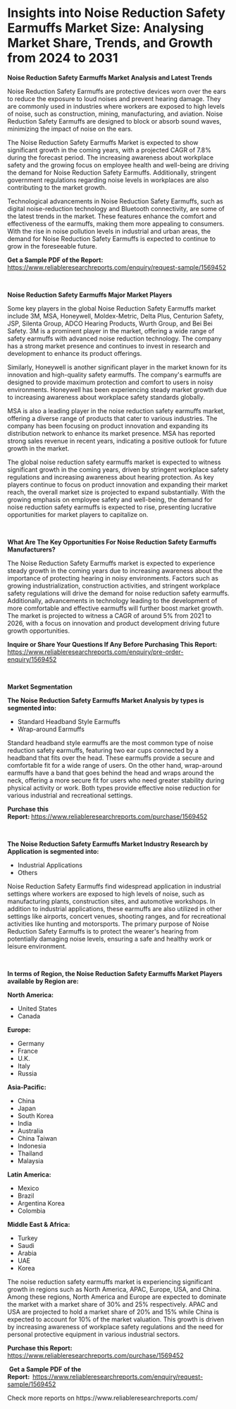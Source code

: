 <p><h1>Insights into Noise Reduction Safety Earmuffs Market Size: Analysing Market Share, Trends, and Growth from 2024 to 2031</h1></p><p><strong>Noise Reduction Safety Earmuffs Market Analysis and Latest Trends</strong></p>
<p><p>Noise Reduction Safety Earmuffs are protective devices worn over the ears to reduce the exposure to loud noises and prevent hearing damage. They are commonly used in industries where workers are exposed to high levels of noise, such as construction, mining, manufacturing, and aviation. Noise Reduction Safety Earmuffs are designed to block or absorb sound waves, minimizing the impact of noise on the ears.</p><p>The Noise Reduction Safety Earmuffs Market is expected to show significant growth in the coming years, with a projected CAGR of 7.8% during the forecast period. The increasing awareness about workplace safety and the growing focus on employee health and well-being are driving the demand for Noise Reduction Safety Earmuffs. Additionally, stringent government regulations regarding noise levels in workplaces are also contributing to the market growth.</p><p>Technological advancements in Noise Reduction Safety Earmuffs, such as digital noise-reduction technology and Bluetooth connectivity, are some of the latest trends in the market. These features enhance the comfort and effectiveness of the earmuffs, making them more appealing to consumers. With the rise in noise pollution levels in industrial and urban areas, the demand for Noise Reduction Safety Earmuffs is expected to continue to grow in the foreseeable future.</p></p>
<p><strong>Get a Sample PDF of the Report:&nbsp;</strong> <a href="https://www.reliableresearchreports.com/enquiry/request-sample/1569452">https://www.reliableresearchreports.com/enquiry/request-sample/1569452</a></p>
<p>&nbsp;</p>
<p><strong>Noise Reduction Safety Earmuffs Major Market Players</strong></p>
<p><p>Some key players in the global Noise Reduction Safety Earmuffs market include 3M, MSA, Honeywell, Moldex-Metric, Delta Plus, Centurion Safety, JSP, Silenta Group, ADCO Hearing Products, Wurth Group, and Bei Bei Safety. 3M is a prominent player in the market, offering a wide range of safety earmuffs with advanced noise reduction technology. The company has a strong market presence and continues to invest in research and development to enhance its product offerings. </p><p>Similarly, Honeywell is another significant player in the market known for its innovation and high-quality safety earmuffs. The company's earmuffs are designed to provide maximum protection and comfort to users in noisy environments. Honeywell has been experiencing steady market growth due to increasing awareness about workplace safety standards globally. </p><p>MSA is also a leading player in the noise reduction safety earmuffs market, offering a diverse range of products that cater to various industries. The company has been focusing on product innovation and expanding its distribution network to enhance its market presence. MSA has reported strong sales revenue in recent years, indicating a positive outlook for future growth in the market. </p><p>The global noise reduction safety earmuffs market is expected to witness significant growth in the coming years, driven by stringent workplace safety regulations and increasing awareness about hearing protection. As key players continue to focus on product innovation and expanding their market reach, the overall market size is projected to expand substantially. With the growing emphasis on employee safety and well-being, the demand for noise reduction safety earmuffs is expected to rise, presenting lucrative opportunities for market players to capitalize on.</p></p>
<p>&nbsp;</p>
<p><strong>What Are The Key Opportunities For Noise Reduction Safety Earmuffs Manufacturers?</strong></p>
<p><p>The Noise Reduction Safety Earmuffs market is expected to experience steady growth in the coming years due to increasing awareness about the importance of protecting hearing in noisy environments. Factors such as growing industrialization, construction activities, and stringent workplace safety regulations will drive the demand for noise reduction safety earmuffs. Additionally, advancements in technology leading to the development of more comfortable and effective earmuffs will further boost market growth. The market is projected to witness a CAGR of around 5% from 2021 to 2026, with a focus on innovation and product development driving future growth opportunities.</p></p>
<p><strong>Inquire or Share Your Questions If Any Before Purchasing This Report:</strong> <a href="https://www.reliableresearchreports.com/enquiry/pre-order-enquiry/1569452">https://www.reliableresearchreports.com/enquiry/pre-order-enquiry/1569452</a></p>
<p>&nbsp;</p>
<p><strong>Market Segmentation</strong></p>
<p><strong>The Noise Reduction Safety Earmuffs Market Analysis by types is segmented into:</strong></p>
<p><ul><li>Standard Headband Style Earmuffs</li><li>Wrap-around Earmuffs</li></ul></p>
<p><p>Standard headband style earmuffs are the most common type of noise reduction safety earmuffs, featuring two ear cups connected by a headband that fits over the head. These earmuffs provide a secure and comfortable fit for a wide range of users. On the other hand, wrap-around earmuffs have a band that goes behind the head and wraps around the neck, offering a more secure fit for users who need greater stability during physical activity or work. Both types provide effective noise reduction for various industrial and recreational settings.</p></p>
<p><strong>Purchase this Report:&nbsp;</strong><a href="https://www.reliableresearchreports.com/purchase/1569452">https://www.reliableresearchreports.com/purchase/1569452</a></p>
<p>&nbsp;</p>
<p><strong>The Noise Reduction Safety Earmuffs Market Industry Research by Application is segmented into:</strong></p>
<p><ul><li>Industrial Applications</li><li>Others</li></ul></p>
<p><p>Noise Reduction Safety Earmuffs find widespread application in industrial settings where workers are exposed to high levels of noise, such as manufacturing plants, construction sites, and automotive workshops. In addition to industrial applications, these earmuffs are also utilized in other settings like airports, concert venues, shooting ranges, and for recreational activities like hunting and motorsports. The primary purpose of Noise Reduction Safety Earmuffs is to protect the wearer's hearing from potentially damaging noise levels, ensuring a safe and healthy work or leisure environment.</p></p>
<p>&nbsp;</p>
<p><strong>In terms of Region, the Noise Reduction Safety Earmuffs Market Players available by Region are:</strong></p>
<p>
    <p> <strong> North America: </strong>
        <ul>
            <li>United States</li>
            <li>Canada</li>
        </ul>
        </p> 
    <p> <strong> Europe: </strong>
        <ul>
            <li>Germany</li>
            <li>France</li>
            <li>U.K.</li>
            <li>Italy</li>
            <li>Russia</li>
        </ul>
        </p> 
    <p> <strong> Asia-Pacific: </strong>
        <ul>
            <li>China</li>
            <li>Japan</li>
            <li>South Korea</li>
            <li>India</li>
            <li>Australia</li>
            <li>China Taiwan</li>
            <li>Indonesia</li>
            <li>Thailand</li>
            <li>Malaysia</li>
        </ul>
        </p> 
    <p> <strong> Latin America: </strong>
        <ul>
            <li>Mexico</li>
            <li>Brazil</li>
            <li>Argentina Korea</li>
            <li>Colombia</li>
        </ul>
        </p> 
    <p> <strong> Middle East & Africa: </strong>
        <ul>
            <li>Turkey</li>
            <li>Saudi</li>
            <li>Arabia</li>
            <li>UAE</li>
            <li>Korea</li>
        </ul>
    </p>
    </p>
<p><p>The noise reduction safety earmuffs market is experiencing significant growth in regions such as North America, APAC, Europe, USA, and China. Among these regions, North America and Europe are expected to dominate the market with a market share of 30% and 25% respectively. APAC and USA are projected to hold a market share of 20% and 15% while China is expected to account for 10% of the market valuation. This growth is driven by increasing awareness of workplace safety regulations and the need for personal protective equipment in various industrial sectors.</p></p>
<p><strong>Purchase this Report: </strong><a href="https://www.reliableresearchreports.com/purchase/1569452">https://www.reliableresearchreports.com/purchase/1569452</a></p>
<p>&nbsp;<strong>Get a Sample PDF of the Report:&nbsp;&nbsp;</strong><a href="https://www.reliableresearchreports.com/enquiry/request-sample/1569452">https://www.reliableresearchreports.com/enquiry/request-sample/1569452</a></p>
<p><strong></strong></p>
<p>Check more reports on https://www.reliableresearchreports.com/</p>